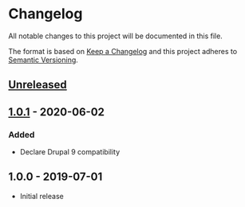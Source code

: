 # Changelog

All notable changes to this project will be documented in this file.

The format is based on [Keep a Changelog](http://keepachangelog.com/en/1.0.0/)
and this project adheres to [Semantic Versioning](http://semver.org/spec/v2.0.0.html).

## [Unreleased]

## [1.0.1] - 2020-06-02
### Added
- Declare Drupal 9 compatibility

## 1.0.0 - 2019-07-01
- Initial release

[Unreleased]: https://bitbucket.org/projectcosmic/deny_tainted_urls/branches/compare/HEAD..1.0.1
[1.0.1]: https://bitbucket.org/projectcosmic/deny_tainted_urls/branches/compare/1.0.1..1.0.0

